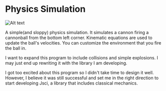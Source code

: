 # Physics Simulation
![Alt text](http://i.imgur.com/pBbNbjr.png)


A simple(and sloppy) physics simulation.  It simulates a cannon firing a cannonball from the bottom left corner.  Kinematic equations are used to update the ball's velocities.  You can customize the environment that you fire the ball in.

I want to expand this program to include collisions and simple explosions.  I may just end up rewriting it with the library I am developing.

I got too excited about this program so I didn't take time to design it well.  However, I believe it was still successful and set me in the right direction to start developing Jsci, a library that includes classical mechanics.
